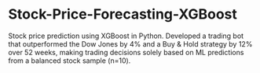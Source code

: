 # Stock-Price-Forecasting-XGBoost
Stock price prediction using XGBoost in Python. Developed a trading bot that outperformed the Dow Jones by 4% and a Buy &amp; Hold strategy by 12% over 52 weeks, making trading decisions solely based on ML predictions from a balanced stock sample (n=10).
